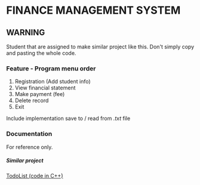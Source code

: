 # FINANCE MANAGEMENT SYSTEM

## WARNING

Student that are assigned to make similar project like this. Don't simply copy and pasting the whole code.

### Feature - Program menu order

1. Registration (Add student info)
2. View financial statement
3. Make payment (fee)
4. Delete record
5. Exit

Include implementation save to / read from _.txt_ file

### Documentation

For reference only.

##### Similar project

[TodoList (code in C++)](https://github.com/fareezMaple/cpp_Project/tree/master/todoList)
